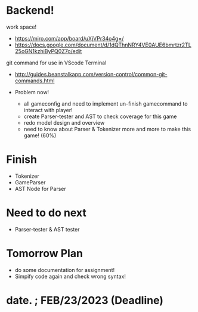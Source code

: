 # Backend!

work space!
 - https://miro.com/app/board/uXjVPr34o4g=/
 - https://docs.google.com/document/d/1dQThnNRY4VE0AUE6bmrtzr2TL25oGN1kzhiByPQ0Z7o/edit

 git command for use in VScode Terminal
  - http://guides.beanstalkapp.com/version-control/common-git-commands.html

 - Problem now!
   - all gameconfig and need to implement un-finish gamecommand to interact with player!
   - create Parser-tester and AST to check coverage for this game
   - redo model design and overview
   - need to know about Parser & Tokenizer more and more to make this game! (60%)

 # Finish
   - Tokenizer
   - GameParser
   - AST Node for Parser

 # Need to do next
   - Parser-tester & AST tester 

 # Tomorrow Plan
   - do some documentation for assignment!
   - Simpify code again and check wrong syntax!

 # date. ; FEB/23/2023 (Deadline)
